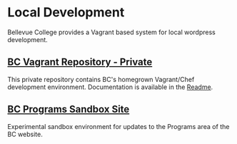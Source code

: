 # Local Development
Bellevue College provides a Vagrant based system for local wordpress development. 

## [BC Vagrant Repository - Private](https://github.com/BellevueCollege/vagrant)
This private repository contains BC's homegrown Vagrant/Chef development environment. Documentation is available in the [Readme](https://github.com/BellevueCollege/vagrant/tree/dev/wordpress).

## [BC Programs Sandbox Site](programs/)
Experimental sandbox environment for updates to the Programs area of the BC website. 
